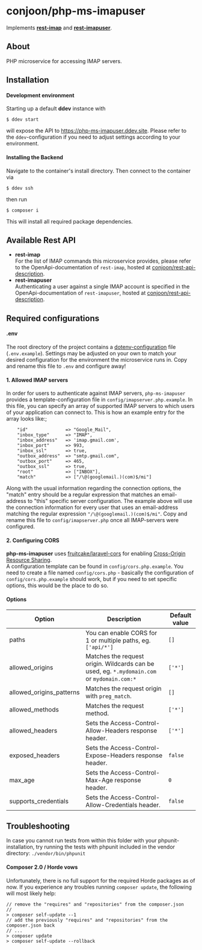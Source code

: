 # conjoon/php-ms-imapuser

Implements **[rest-imap](https://github.com/conjoon/rest-api-description)** and **[rest-imapuser](https://github.com/conjoon/rest-api-description)**.

## About

PHP microservice for accessing IMAP servers. 

## Installation

#### Development environment
Starting up a default **ddev** instance with
```shell
$ ddev start
```
will expose the API to https://php-ms-imapuser.ddev.site. Please refer to the `ddev`-configuration if you need to adjust
settings according to your environment.

#### Installing the Backend 
Navigate to the container's install directory. Then connect to the container via
```shell
$ ddev ssh
```
then run
```shell
$ composer i
```
This will install all required package dependencies.


## Available Rest API
* **rest-imap** 
  <br>For the list of IMAP commands this microservice provides, please refer to the OpenApi-documentation of `rest-imap`,
  hosted at [conjoon/rest-api-description](https://github.com/conjoon/rest-api-description).
* **rest-imapuser**
  <br>Authenticating a user against a single IMAP account
  is specified in the OpenApi-documentation of `rest-imapuser`,
  hosted at [conjoon/rest-api-description](https://github.com/conjoon/rest-api-description).

## Required configurations

#### .env
The root directory of the project contains a [dotenv-configuration](https://github.com/vlucas/phpdotenv) file (`.env.example`).
Settings may be adjusted on your own to match your desired configuration for the environment the
microservice runs in. Copy and rename this file to `.env` and configure away!

#### 1. Allowed IMAP servers
In order for users to authenticate against IMAP servers, `php-ms-imapuser` provides 
a template-configuration file in ```config/imapserver.php.example```.
In this file, you can specify an array of supported IMAP servers to which users
of your application can connect to.
This is how an example entry for the array looks like:;
```
    "id"              => "Google_Mail",
    "inbox_type"      => "IMAP",
    "inbox_address"   => 'imap.gmail.com',
    "inbox_port"      => 993,
    "inbox_ssl"       => true,
    "outbox_address"  => "smtp.gmail.com",
    "outbox_port"     => 465,
    "outbox_ssl"      => true,
    "root"            => ["INBOX"],
    "match"           => ["/\@(googlemail.)(com)$/mi"]
```
Along with the usual information regarding the connection options, the "match" entry should be a regular
expression that matches an email-address to "this" specific server configuration. The example
above will use the connection information for every user that uses an email-address matching
the regular expression ```"/\@(googlemail.)(com)$/mi"```.
Copy and rename this file to ```config/imapserver.php``` once all IMAP-servers were configured.

#### 2. Configuring CORS

**php-ms-imapuser** uses [fruitcake/laravel-cors](https://github.com/fruitcake/laravel-cors) for enabling
[Cross-Origin Resource Sharing](http://enable-cors.org/).
<br>
A configuration template can be found in ```config/cors.php.example```. You need to create a file named
```config/cors.php``` - basically the configuration of ```config/cors.php.example``` should work, but if
you need to set specific options, this would be the place to do so.

#### Options

| Option                   | Description                                                              | Default value |
|--------------------------|--------------------------------------------------------------------------|---------------|
| paths                    | You can enable CORS for 1 or multiple paths, eg. `['api/*'] `            | `[]`          |
| allowed_origins          | Matches the request origin. Wildcards can be used, eg. `*.mydomain.com` or `mydomain.com:*`  | `['*']`       |
| allowed_origins_patterns | Matches the request origin with `preg_match`.                            | `[]`          |
| allowed_methods          | Matches the request method.                                              | `['*']`       |
| allowed_headers          | Sets the Access-Control-Allow-Headers response header.                   | `['*']`       |
| exposed_headers          | Sets the Access-Control-Expose-Headers response header.                  | `false`       |
| max_age                  | Sets the Access-Control-Max-Age response header.                         | `0`           |
| supports_credentials     | Sets the Access-Control-Allow-Credentials header.                        | `false`       |

## Troubleshooting
In case you cannot run tests from within this folder with your phpunit-installation, try running the tests with
phpunit included in the vendor directory:
```./vendor/bin/phpunit```

#### Composer 2.0 / Horde vows
Unfortunately, there is no full support for the required Horde packages as of now. If you experience any troubles running ```composer update```, the following will most likely help:

```
// remove the "requires" and "repositories" from the composer.json
//
> composer self-update --1
// add the previously "requires" and "repositories" from the composer.json back
// ...
> composer update
> composer self-update --rollback
```
